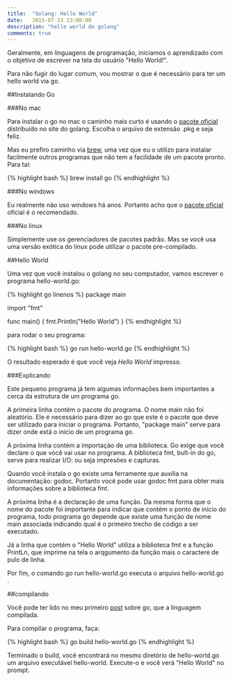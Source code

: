 ```yaml
---
title:  "Golang: Hello World"
date:   2015-07-23 23:00:00
description: "hello world do golang"
comments: true
---
```


Geralmente, em linguagens de programação, iniciamos o aprendizado com o objetivo de escrever na tela do usuário "Hello World!".

Para não fugir do lugar comum, vou mostrar o que é necessário para ter um hello world via go.

##Instalando Go

###No mac

Para instalar o go no mac o caminho mais curto é usando o [pacote oficial][golang-dl] distribuído no site do golang.
Escolha o arquivo de extensão .pkg e seja feliz.

Mas eu prefiro caminho via [brew][brew-home], uma vez que eu o utilizo para instalar facilmente outros programas que não tem a facilidade
de um pacote pronto. Para tal:

{% highlight bash %}
brew install go
{% endhighlight %}

###No windows

Eu realmente não uso windows há anos. Portanto acho que o [pacote oficial][golang-dl] oficial é o recomendado.

###No linux

Simplemente use os gerenciadores de pacotes padrão. Mas se você usa uma versão exótica do linux pode utilizar o
pacote pre-compilado.
 
##Hello World

Uma vez que você instalou o golang no seu computador, vamos escrever o programa hello-world.go:

{% highlight go linenos %}
package main

import "fmt"

func main() {
    fmt.Println("Hello World")
}
{% endhighlight %}

para rodar o seu programa:

{% highlight bash %}
go run hello-world.go
{% endhighlight %}

O resultado esperado é que você veja *Hello World* impresso.

###Explicando

Este pequeno programa já tem algumas informações bem importantes a cerca da estrutura de um programa go. 

A primeira linha contém o pacote do programa. O nome main não foi aleatório. Ele é necessário para dizer ao go que este é o pacote
que deve ser utilizado para iniciar o programa. Portanto, "package main" serve para dizer onde está o inicio de um programa go.

A próxima linha contém a importação de uma biblioteca. Go exige que você declare o que você vai usar no programa. A biblioteca
fmt, bult-in do go, serve para realizar I/O: ou seja impresões e capturas.

Quando você instala o go existe uma ferramente que auxilia na documentação: godoc. Portanto você pode usar godoc fmt para obter
 mais informações sobre a biblioteca fmt.
 
A próxima linha é a declaração de uma função. Da mesma forma que o nome do pacote foi importante para indicar que contém o
ponto de início do programa, todo programa go depende que existe uma função de nome main associada indicando qual é o
primeiro trecho de código a ser executado.

Já a linha que contém o "Hello World" utiliza a biblioteca fmt e a função PrintLn, que imprime na tela o arqgumento da função
 mais o caractere de pulo de linha.
  
Por fim, o comando go run hello-world.go executa o arquivo hello-world.go . 

##compilando

Você pode ter lido no meu primeiro <a href="/iniciando-os-estudos-em-go/">post</a> sobre go, que a linguagem
compilada. 

Para compilar o programa, faça:

{% highlight bash %}
go build hello-world.go
{% endhighlight %}

Terminado o build, você encontrará no mesmo diretório de hello-world.go um arquivo executável hello-world. Execute-o e você
verá "Hello World" no prompt. 

[golang-dl]: https://golang.org/dl/
[brew-home]: http://brew.sh
